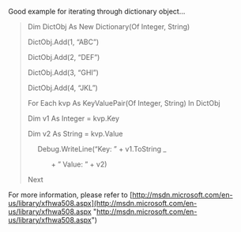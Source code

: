 
Good example for iterating through dictionary object…

> Dim DictObj As New Dictionary(Of Integer, String)  
> 
> DictObj.Add(1, &#8220;ABC&#8221;)  
> 
> DictObj.Add(2, &#8220;DEF&#8221;)  
> 
> DictObj.Add(3, &#8220;GHI&#8221;)  
> 
> DictObj.Add(4, &#8220;JKL&#8221;)  
> 
> For Each kvp As KeyValuePair(Of Integer, String) In DictObj  
> 
> Dim v1 As Integer = kvp.Key  
> 
> Dim v2 As String = kvp.Value  
> 
>      Debug.WriteLine(&#8220;Key: &#8221; + v1.ToString _  
> 
>             + &#8221; Value: &#8221; + v2)  
> 
> Next

For more information, please refer to [http://msdn.microsoft.com/en-us/library/xfhwa508.aspx](http://msdn.microsoft.com/en-us/library/xfhwa508.aspx "http://msdn.microsoft.com/en-us/library/xfhwa508.aspx")